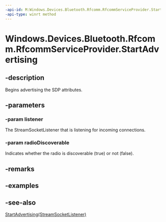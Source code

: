 ----api-id: M:Windows.Devices.Bluetooth.Rfcomm.RfcommServiceProvider.StartAdvertising(Windows.Networking.Sockets.StreamSocketListener,System.Boolean)
-api-type: winrt method
---<!-- Method syntaxpublic void StartAdvertising(Windows.Networking.Sockets.StreamSocketListener listener, System.Boolean radioDiscoverable)--># Windows.Devices.Bluetooth.Rfcomm.RfcommServiceProvider.StartAdvertising## -descriptionBegins advertising the SDP attributes.## -parameters### -param listenerThe StreamSocketListener that is listening for incoming connections.### -param radioDiscoverableIndicates whether the radio is discoverable (true) or not (false).## -remarks## -examples## -see-also[StartAdvertising(StreamSocketListener)](rfcommserviceprovider_startadvertising_1818586023.md)